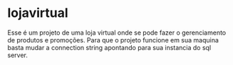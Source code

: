 # lojavirtual
Esse é um projeto de uma loja virtual onde se pode fazer o gerenciamento de produtos e promoções.
Para que o projeto funcione em sua maquina basta mudar a connection string apontando para sua instancia do sql server.

